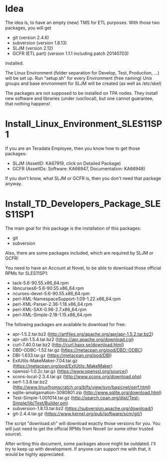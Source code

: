 Idea
====
The idea is, to have an empty (new) TMS for ETL purposes.
With those two packages, you will get

* git (version 2.4.6)
* subversion (version 1.8.13)
* SLJM (version 2.12)
* GCFR (ETL part) (version 1.1.1 including patch 20140703)

installed.

The Linux Environment (folder separation for Develop, Test, Production, ...)
will be set up. Run "setup.sh" for every Environment (free naming)
Unix groups and base environment for SLJM will be created (as well as /etc/skel)

The packages are not supposed to be installed on TPA nodes.
They install new software and libraries (under /usr/local), but one cannot
guarantee, that nothing happens!

Install_Linux_Environment_SLES11SP1
===================================
If you are an Teradata Employee, then you know how to get those packages:

* SLJM (AssetID: KA67919, click on Detailed Package)
* GCFR (AssetIDs: Software: KA66947, Documentation: KA66948)

If you don't know, what SLJM or GCFR is, then you don't need that package anyway.

Install_TD_Developers_Package_SLES11SP1
=======================================
The main goal for this package is the installation of this packages:

* git
* subversion

Also, there are some packages included, which are required by SLJM or GCFR!

You need to have an Account at Novel, to be able to download those official RPMs for SLES11SP1:

* tack-5.6-90.55.x86_64.rpm
* libncurses6-5.6-90.55.x86_64.rpm
* ncurses-devel-5.6-90.55.x86_64.rpm
* perl-XML-NamespaceSupport-1.09-1.22.x86_64.rpm
* perl-XML-Parser-2.36-1.18.x86_64.rpm
* perl-XML-SAX-0.96-2.7.x86_64.rpm
* perl-XML-Simple-2.18-1.15.x86_64.rpm

The following packages are available to download for free:

* apr-1.5.2.tar.bz2 (http://artfiles.org/apache.org/apr/apr-1.5.2.tar.bz2)
* apr-util-1.5.4.tar.bz2 (https://apr.apache.org/download.cgi)
* curl-7.40.0.tar.bz2 (http://curl.haxx.se/download.html)
* DBD-ODBC-1.52.tar.gz (https://metacpan.org/pod/DBD::ODBC)
* DBI-1.633.tar.gz (https://metacpan.org/pod/DBI)
* ExtUtils-MakeMaker-7.04.tar.gz (https://metacpan.org/pod/ExtUtils::MakeMaker)
* openssl-1.0.2c.tar.gz (https://www.openssl.org/source/)
* scons-local-2.3.4.tar.gz (http://www.scons.org/download.php)
* serf-1.3.8.tar.bz2 (http://www.linuxfromscratch.org/blfs/view/svn/basicnet/serf.html)
* sqlite-amalgamation-3080801.zip (http://www.sqlite.org/download.html)
* Test-Simple-1.001014.tar.gz (http://search.cpan.org/dist/Test-Simple/lib/Test/Builder.pm)
* subversion-1.8.13.tar.bz2 (https://subversion.apache.org/download/)
* git-2.4.4.tar.gz (https://www.kernel.org/pub/software/scm/git/)

The script "download.sh" will download exactly those versions for you. You will just need to get the
official RPMs from Novell (or some other trusted source).

After writing this document, some packages above might be outdated.
I'll try to keep up with development. If anyone can support me with that, it would be highly appreciated.
